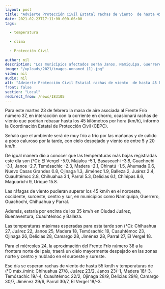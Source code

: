 ```yaml
---
layout: post
title: "Advierte Protección Civil Estatal rachas de viento  de hasta 45 km/h en la entidad"
date: 2021-02-23T17:11:00.000-06:00
tags:
  
  - temperatura
  
  - clima
  
  - Protección Civil
  
author: nil
description: "Los municipios afectados serán Janos, Namiquipa, Guerrero, Guachochi, Chihuahua, Parral, Ciudad Juárez, Buenaventura, Cuauhtémoc y Balleza"
image: "/uploads/2021/images-unnamed_(1).jpg"
video: nil
audio: nil
alt: "Advierte Protección Civil Estatal rachas de viento  de hasta 45 km/h en la entidad"
front: false
section: "Local"
redirect_from: /news/183105
---
```


Para este martes 23 de febrero la masa de aire asociada al Frente Frío número 37, en interacción con la corriente en chorro, ocasionará rachas de viento que podrían rebasar hasta los 45 kilómetros por hora (km/h), informó la Coordinación Estatal de Protección Civil (CEPC).

Señaló que el ambiente será de muy frío a frío por las mañanas y de cálido a poco caluroso por la tarde, con cielo despejado y viento de entre 5 y 20 km/h.

De igual manera dio a conocer que las temperaturas más bajas registradas este día son (°C): El Vergel -5.9, Majalca -5.1, Basaseachi -3.8, Guachochi -3.1, Janos -2.7, Temósachic -2.3, Madera -2.1, Chinatú -1.5, Ahumada 0.6, Nuevo Casas Grandes 0.8, Ojinaga 1.3, Jiménez 1.9, Balleza 2, Juárez 2.4, Cuauhtémoc 2.8, Chihuahua 3.1, Parral 5.3, Delicias 6.1, Chínipas 8.6, Maguarichi 9, Urique 15.8.

Las ráfagas de viento pudieran superar los 45 km/h en el noroeste, occidente, suroeste, centro y sur, en municipios como Namiquipa, Guerrero, Guachochi, Chihuahua y Parral.

Además, estaría por encima de los 35 km/h en Ciudad Juárez, Buenaventura, Cuauhtémoc y Balleza.

Las temperaturas máximas esperadas para esta tarde son (°C): Chihuahua 27, Juárez 22, Janos 25, Madera 18, Temósachic 19, Cuauhtémoc 23, Ojinaga 26, Delicias 28, Camargo 28, Jiménez 28, Parral 27, El Vergel 18.

Para el miércoles 24, la aproximación del Frente Frío número 38 a la frontera norte del país, traerá un cielo mayormente despejado en las zonas norte y centro y nublado en el suroeste y sureste.

Ese día se esperan rachas de viento de hasta 55 km/h y temperaturas de (°C máx./min): Chihuahua 27/8, Juárez 23/2, Janos 23/-1, Madera 18/-3, Temósachic 19/-4, Cuauhtémoc 22/2, Ojinaga 28/9, Delicias 29/8, Camargo 30/7, Jiménez 29/6, Parral 30/7, El Vergel 18/-3.